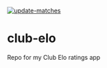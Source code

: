 [![update-matches](https://github.com/steodose/club-elo/actions/workflows/update_matches.yml/badge.svg)](https://github.com/steodose/club-elo/actions/workflows/update_matches.yml)

# club-elo
Repo for my Club Elo ratings app
